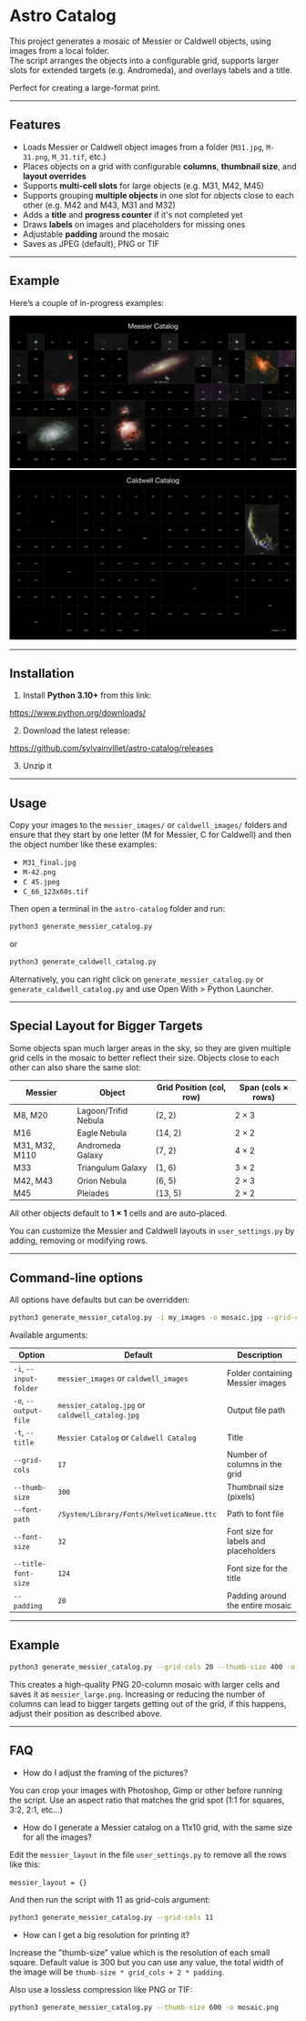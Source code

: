 # Astro Catalog

This project generates a mosaic of Messier or Caldwell objects, using images from a local folder.  
The script arranges the objects into a configurable grid, supports larger slots for extended targets (e.g. Andromeda), and overlays labels and a title.  

Perfect for creating a large-format print.

---

## Features

- Loads Messier or Caldwell object images from a folder (`M31.jpg`, `M-31.png`, `M_31.tif`, etc.)
- Places objects on a grid with configurable **columns**, **thumbnail size**, and **layout overrides**
- Supports **multi-cell slots** for large objects (e.g. M31, M42, M45)
- Supports grouping **multiple objects** in one slot for objects close to each other (e.g. M42 and M43, M31 and M32)
- Adds a **title** and **progress counter** if it's not completed yet
- Draws **labels** on images and placeholders for missing ones
- Adjustable **padding** around the mosaic
- Saves as JPEG (default), PNG or TIF

---

## Example

Here’s a couple of in-progress examples:

![Messier](messier_catalog.jpg)
![Caldwell](caldwell_catalog.jpg)

---

## Installation

1. Install **Python 3.10+** from this link:

https://www.python.org/downloads/

2. Download the latest release:

https://github.com/sylvainvillet/astro-catalog/releases

3. Unzip it
   
---

## Usage

Copy your images to the `messier_images/` or `caldwell_images/` folders and ensure that they start by one letter (M for Messier, C for Caldwell) and then the object number like these examples:

* `M31_final.jpg`
* `M-42.png`
* `C 45.jpeg`
* `C_66_123x60s.tif`

Then open a terminal in the `astro-catalog` folder and run:

```bash
python3 generate_messier_catalog.py
```

or

```bash
python3 generate_caldwell_catalog.py
```

Alternatively, you can right click on `generate_messier_catalog.py` or `generate_caldwell_catalog.py` and use Open With > Python Launcher.

---

## Special Layout for Bigger Targets

Some objects span much larger areas in the sky, so they are given multiple grid cells in the mosaic to better reflect their size.
Objects close to each other can also share the same slot:

| Messier        | Object               | Grid Position (col, row)  | Span (cols × rows) |
|----------------|----------------------|---------------------------|--------------------|
| M8, M20        | Lagoon/Trifid Nebula | (2, 2)                    | 2 × 3              |
| M16            | Eagle Nebula         | (14, 2)                   | 2 × 2              |
| M31, M32, M110 | Andromeda Galaxy     | (7, 2)                    | 4 × 2              |
| M33            | Triangulum Galaxy    | (1, 6)                    | 3 × 2              |
| M42, M43       | Orion Nebula         | (6, 5)                    | 2 × 3              |
| M45            | Pleiades             | (13, 5)                   | 2 × 2              |

All other objects default to **1 × 1** cells and are auto-placed.

You can customize the Messier and Caldwell layouts in `user_settings.py` by adding, removing or modifying rows.

---

## Command-line options

All options have defaults but can be overridden:

```bash
python3 generate_messier_catalog.py -i my_images -o mosaic.jpg --grid-cols 20
```

Available arguments:

| Option                 | Default                                         | Description                            |
| -----------------------| ------------------------------------------------| -------------------------------------- |
| `-i`, `--input-folder` | `messier_images` or `caldwell_images`           | Folder containing Messier images       |
| `-o`, `--output-file`  | `messier_catalog.jpg` or `caldwell_catalog.jpg` | Output file path                       |
| `-t`, `--title`        | `Messier Catalog` or `Caldwell Catalog`         | Title                                  |
| `--grid-cols`          | `17`                                            | Number of columns in the grid          |
| `--thumb-size`         | `300`                                           | Thumbnail size (pixels)                |
| `--font-path`          | `/System/Library/Fonts/HelveticaNeue.ttc`       | Path to font file                      |
| `--font-size`          | `32`                                            | Font size for labels and placeholders  |
| `--title-font-size`    | `124`                                           | Font size for the title                |
| `--padding`            | `20`                                            | Padding around the entire mosaic       |

---

## Example

```bash
python3 generate_messier_catalog.py --grid-cols 20 --thumb-size 400 -o messier_large.png
```

This creates a high-quality PNG 20-column mosaic with larger cells and saves it as `messier_large.png`.
Increasing or reducing the number of columns can lead to bigger targets getting out of the grid, if this happens, adjust their position as described above.

---

## FAQ

- How do I adjust the framing of the pictures?

You can crop your images with Photoshop, Gimp or other before running the script. Use an aspect ratio that matches the grid spot (1:1 for squares, 3:2, 2:1, etc...)

- How do I generate a Messier catalog on a 11x10 grid, with the same size for all the images?

Edit the `messier_layout` in the file `user_settings.py` to remove all the rows like this:

`messier_layout = {}`

And then run the script with 11 as grid-cols argument:

```bash
python3 generate_messier_catalog.py --grid-cols 11
```

- How can I get a big resolution for printing it?

Increase the "thumb-size" value which is the resolution of each small square. Default value is 300 but you can use any value, the total width of the image will be `thumb-size * grid_cols + 2 * padding`.

Also use a lossless compression like PNG or TIF:

```bash
python3 generate_messier_catalog.py --thumb-size 600 -o mosaic.png
```
